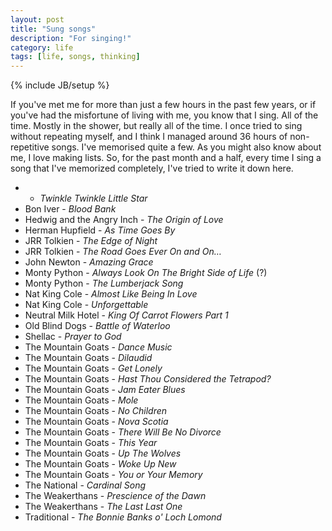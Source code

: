```yaml
---
layout: post
title: "Sung songs"
description: "For singing!"
category: life
tags: [life, songs, thinking]
---
```

{% include JB/setup %}

If you've met me for more than just a few hours in the past few years, or if you've had the misfortune of living with me, you know that I sing. All of the time. Mostly in the shower, but really all of the time. I once tried to sing without repeating myself, and I think I managed around 36 hours of non-repetitive songs. I've memorised quite a few. As you might also know about me, I love making lists. So, for the past month and a half, every time I sing a song that I've memorized completely, I've tried to write it down here.

 * - *Twinkle Twinkle Little Star*
 * Bon Iver - *Blood Bank*
 * Hedwig and the Angry Inch - *The Origin of Love*
 * Herman Hupfield - *As Time Goes By*
 * JRR Tolkien - *The Edge of Night*
 * JRR Tolkien - *The Road Goes Ever On and On…* 
 * John Newton - *Amazing Grace*
 * Monty Python - *Always Look On The Bright Side of Life* (?)
 * Monty Python - *The Lumberjack Song*
 * Nat King Cole - *Almost Like Being In Love*
 * Nat King Cole - *Unforgettable*
 * Neutral Milk Hotel - *King Of Carrot Flowers Part 1*
 * Old Blind Dogs - *Battle of Waterloo*
 * Shellac - *Prayer to God*
 * The Mountain Goats - *Dance Music*
 * The Mountain Goats - *Dilaudid* 
 * The Mountain Goats - *Get Lonely*
 * The Mountain Goats - *Hast Thou Considered the Tetrapod?*
 * The Mountain Goats - *Jam Eater Blues* 
 * The Mountain Goats - *Mole* 
 * The Mountain Goats - *No Children*
 * The Mountain Goats - *Nova Scotia*
 * The Mountain Goats - *There Will Be No Divorce*
 * The Mountain Goats - *This Year*
 * The Mountain Goats - *Up The Wolves*
 * The Mountain Goats - *Woke Up New*
 * The Mountain Goats - *You or Your Memory* 
 * The National - *Cardinal Song*
 * The Weakerthans - *Prescience of the Dawn* 
 * The Weakerthans - *The Last Last One*
 * Traditional - *The Bonnie Banks o' Loch Lomond*

